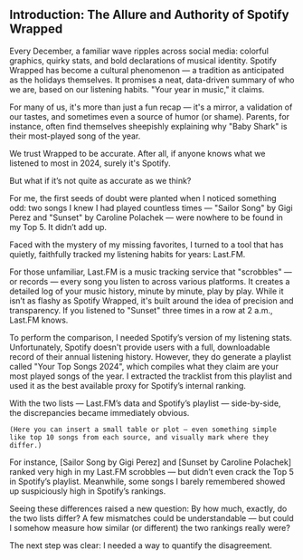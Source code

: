 ## Introduction: The Allure and Authority of Spotify Wrapped

Every December, a familiar wave ripples across social media: colorful graphics, quirky stats, and bold declarations of musical identity. Spotify Wrapped has become a cultural phenomenon — a tradition as anticipated as the holidays themselves. It promises a neat, data-driven summary of who we are, based on our listening habits. "Your year in music," it claims.

For many of us, it's more than just a fun recap — it's a mirror, a validation of our tastes, and sometimes even a source of humor (or shame). Parents, for instance, often find themselves sheepishly explaining why "Baby Shark" is their most-played song of the year.

We trust Wrapped to be accurate. After all, if anyone knows what we listened to most in 2024, surely it's Spotify.

But what if it’s not quite as accurate as we think?

For me, the first seeds of doubt were planted when I noticed something odd: two songs I knew I had played countless times — "Sailor Song" by Gigi Perez and "Sunset" by Caroline Polachek — were nowhere to be found in my Top 5. It didn’t add up.

Faced with the mystery of my missing favorites, I turned to a tool that has quietly, faithfully tracked my listening habits for years: Last.FM.

For those unfamiliar, Last.FM is a music tracking service that "scrobbles" — or records — every song you listen to across various platforms. It creates a detailed log of your music history, minute by minute, play by play. While it isn’t as flashy as Spotify Wrapped, it's built around the idea of precision and transparency. If you listened to "Sunset" three times in a row at 2 a.m., Last.FM knows.

To perform the comparison, I needed Spotify’s version of my listening stats. Unfortunately, Spotify doesn't provide users with a full, downloadable record of their annual listening history. However, they do generate a playlist called "Your Top Songs 2024", which compiles what they claim are your most played songs of the year. I extracted the tracklist from this playlist and used it as the best available proxy for Spotify’s internal ranking.

With the two lists — Last.FM’s data and Spotify’s playlist — side-by-side, the discrepancies became immediately obvious.

    (Here you can insert a small table or plot — even something simple like top 10 songs from each source, and visually mark where they differ.)

For instance, [Sailor Song by Gigi Perez] and [Sunset by Caroline Polachek] ranked very high in my Last.FM scrobbles — but didn’t even crack the Top 5 in Spotify’s playlist. Meanwhile, some songs I barely remembered showed up suspiciously high in Spotify’s rankings.

Seeing these differences raised a new question:
By how much, exactly, do the two lists differ?
A few mismatches could be understandable — but could I somehow measure how similar (or different) the two rankings really were?

The next step was clear: I needed a way to quantify the disagreement.
